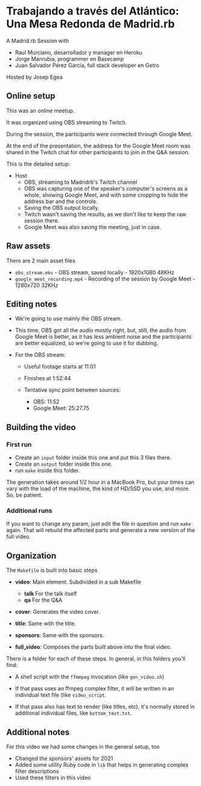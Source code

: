 # Trabajando a través del Atlántico: Una Mesa Redonda de Madrid.rb

A Madrid.rb Session with

- Raul Murciano, desarrollador y manager en Heroku
- Jorge Manrubia, programmer en Basecamp
- Juan Salvador Pérez García, full stack developer en Getro

Hosted by Josep Egea

## Online setup

This was an online meetup.

It was organized using OBS streaming to Twitch.

During the session, the participants were connected through
Google Meet.

At the end of the presentation, the address for the Google Meet room
was shared in the Twitch chat for other participants to join in the
Q&A session.

This is the detailed setup:

- Host
  - OBS, streaming to Madridrb's Twitch channel
  - OBS was capturing one of the speaker's computer's screens as a
    whole, showing Google Meet, and with some cropping to hide the
    address bar and the controls.
  - Saving the OBS output locally.
  - Twitch wasn't saving the results, as we don't like to keep the raw
    session there.
  - Google Meet was also saving the meeting, just in case.

## Raw assets

There are 2 main asset files

- `obs_stream.mkv` - OBS stream, saved locally - 1920x1080 48KHz
- `google_meet_recording.mp4` - Recording of the session by Google Meet - 1280x720 32KHz

## Editing notes

- We're going to use mainly the OBS stream.

- This time, OBS got all the audio mostly right, but, still, the audio
  from Google Meet is better, as it has less ambient noise and the
  participants are better equalized, so we're going to use it for
  dubbing.
  
- For the OBS stream:

  - Useful footage starts at 11:01
  
  - Finishes at 1:52:44

  - Tentative sync point between sources:
    - OBS: 11:52
    - Google Meet: 25:27.75

## Building the video

### First run

- Create an `input` folder inside this one and put this 3 files there.
- Create an `output` folder inside this one.
- run `make` inside this folder.

The generation takes around 1/2 hour in a MacBook Pro, but your times
can vary with the load of the machine, the kind of HD/SSD you use, and
more. So, be patient.

### Additional runs

If you want to change any param, just edit the file in question and
run `make` again. That will rebuild the affected parts and generate a
new version of the full video.

## Organization

The `Makefile` is built into basic steps

- **video**: Main element. Subdivided in a sub Makefile
  - **talk** For the talk itself
  - **qa** For the Q&A
  
- **cover**: Generates the video cover.

- **title**: Same with the title.

- **sponsors**: Same with the sponsors.

- **full_video**: Composes the parts built above into the final video.

There is a folder for each of these steps. In general, in this folders
you'll find:

- A shell script with the `ffmmpeg` invocation (like `gen_video.sh`)

- If that pass uses an ffmpeg complex filter, it will be written in an
  individual text file (like `video_script`.
  
- If that pass also has text to render (like titles, etc), it's
  normally stored in additional individual files, like
  `bottom_text.txt`.

## Additional notes

For this video we had some changes in the general setup, too

- Changed the sponsors' assets for 2021
- Added some utility Ruby code in `lib` that helps in generating
  complex filter descriptions
- Used these filters in this video
